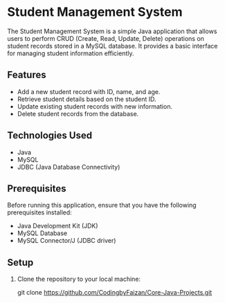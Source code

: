 # Student Management System

The Student Management System is a simple Java application that allows users to perform CRUD (Create, Read, Update, Delete) operations on student records stored in a MySQL database. It provides a basic interface for managing student information efficiently.

## Features

- Add a new student record with ID, name, and age.
- Retrieve student details based on the student ID.
- Update existing student records with new information.
- Delete student records from the database.

## Technologies Used

- Java
- MySQL
- JDBC (Java Database Connectivity)

## Prerequisites

Before running this application, ensure that you have the following prerequisites installed:

- Java Development Kit (JDK)
- MySQL Database
- MySQL Connector/J (JDBC driver)

## Setup

1. Clone the repository to your local machine:

   git clone https://github.com/CodingbyFaizan/Core-Java-Projects.git
